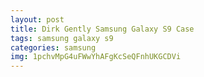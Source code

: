 ```yaml
---
layout: post
title: Dirk Gently Samsung Galaxy S9 Case
tags: samsung galaxy s9
categories: samsung
img: 1pchvMpG4uFWwYhAFgKcSeQFnhUKGCDVi
---
```

